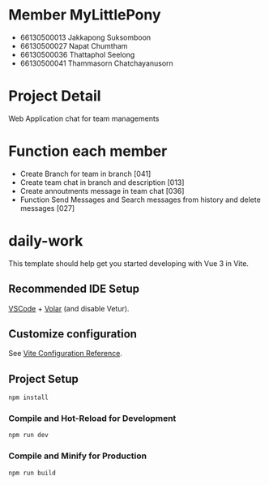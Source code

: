# Member MyLittlePony
- 66130500013 Jakkapong Suksomboon
- 66130500027 Napat Chumtham 
- 66130500036 Thattaphol Seelong
- 66130500041 Thammasorn Chatchayanusorn


# Project Detail
Web Application chat for team managements

# Function each member
- Create Branch for team in branch [041]
- Create team chat in branch and description [013]
- Create annoutments message in team chat [036]
- Function Send Messages and Search messages from history and delete messages [027]

# daily-work

This template should help get you started developing with Vue 3 in Vite.

## Recommended IDE Setup

[VSCode](https://code.visualstudio.com/) + [Volar](https://marketplace.visualstudio.com/items?itemName=Vue.volar) (and disable Vetur).

## Customize configuration

See [Vite Configuration Reference](https://vite.dev/config/).

## Project Setup

```sh
npm install
```

### Compile and Hot-Reload for Development

```sh
npm run dev
```

### Compile and Minify for Production

```sh
npm run build
```
